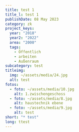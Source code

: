 ```yaml
---
title: test 1
title_l: test 1
publishDate: 08 May 2023
category: zk
project_keys:
  year: "2018"
  year2: "2022"
  area: "2000"
  tags:
    - Öffentlich
    - arbeiten
    - Außenraum
subcategory: test
titleimg:
  img: ~/assets/media/24.jpg
  alt: test
fotos:
  - foto: ~/assets/media/10.jpg
    alt: 1.zwischengeschoss
  - foto: ~/assets/media/8.jpg
    alt: haustechnik ebene
  - foto: ~/assets/media/9.jpg
    alt: test
short: "* test"
long: ttest
---
```

